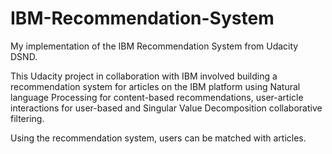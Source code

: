 # IBM-Recommendation-System
My implementation of the IBM Recommendation System from Udacity DSND.

This Udacity project in collaboration with IBM involved building a recommendation system for articles on the IBM platform using 
Natural language Processing for content-based recommendations, user-article interactions for user-based
and Singular Value Decomposition collaborative filtering.

Using the recommendation system, users can be matched with articles.
